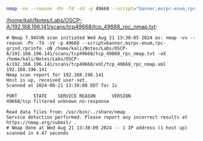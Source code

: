 ```bash
nmap -vv --reason -Pn -T4 -sV -p 49668 --script="banner,msrpc-enum,rpc-grind,rpcinfo" -oN "/home/kali/Notes/Labs/OSCP-A/192.168.196.141/scans/tcp49668/tcp_49668_rpc_nmap.txt" -oX "/home/kali/Notes/Labs/OSCP-A/192.168.196.141/scans/tcp49668/xml/tcp_49668_rpc_nmap.xml" 192.168.196.141
```

[/home/kali/Notes/Labs/OSCP-A/192.168.196.141/scans/tcp49668/tcp_49668_rpc_nmap.txt](file:///home/kali/Notes/Labs/OSCP-A/192.168.196.141/scans/tcp49668/tcp_49668_rpc_nmap.txt):

```
# Nmap 7.94SVN scan initiated Wed Aug 21 13:38:05 2024 as: nmap -vv --reason -Pn -T4 -sV -p 49668 --script=banner,msrpc-enum,rpc-grind,rpcinfo -oN /home/kali/Notes/Labs/OSCP-A/192.168.196.141/scans/tcp49668/tcp_49668_rpc_nmap.txt -oX /home/kali/Notes/Labs/OSCP-A/192.168.196.141/scans/tcp49668/xml/tcp_49668_rpc_nmap.xml 192.168.196.141
Nmap scan report for 192.168.196.141
Host is up, received user-set.
Scanned at 2024-08-21 13:38:08 EDT for 1s

PORT      STATE    SERVICE REASON      VERSION
49668/tcp filtered unknown no-response

Read data files from: /usr/bin/../share/nmap
Service detection performed. Please report any incorrect results at https://nmap.org/submit/ .
# Nmap done at Wed Aug 21 13:38:09 2024 -- 1 IP address (1 host up) scanned in 4.47 seconds

```

